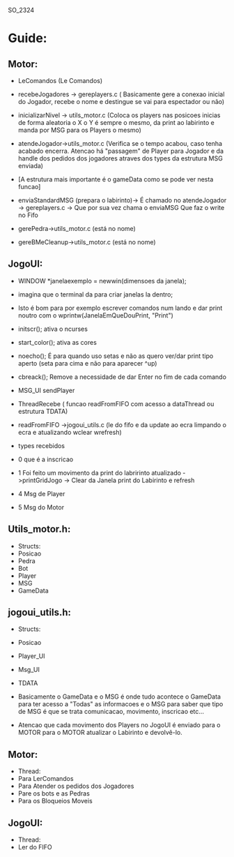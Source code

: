 S O _ 2 3 2 4 

# Guide:


## Motor:

- LeComandos (Le Comandos)

- recebeJogadores -> gereplayers.c  ( Basicamente gere a conexao inicial do Jogador, recebe o nome e destingue se vai para espectador ou não)

- inicializarNivel -> utils_motor.c (Coloca os players nas posicoes inicias de forma aleatoria o X o Y é sempre o mesmo, da print ao labirinto e manda por MSG para os Players o mesmo)

- atendeJogador->utils_motor.c (Verifica se o tempo acabou, caso tenha acabado encerra. Atencao há "passagem" de Player para Jogador e da handle dos pedidos dos jogadores atraves dos types da estrutura MSG enviada) 
- [A estrutura mais importante é o gameData como se pode ver nesta funcao]

- enviaStandardMSG (prepara o labirinto)-> É chamado no atendeJogador -> gereplayers.c -> Que por sua vez chama o enviaMSG Que faz o write no Fifo

- gerePedra->utils_motor.c (está no nome)

- gereBMeCleanup->utils_motor.c (está no nome)


## JogoUI: 
- WINDOW *janelaexemplo = newwin(dimensoes da janela); 
- imagina que o terminal da para criar janelas la dentro;
- Isto é bom para por exemplo escrever comandos num lando e dar print noutro com o wprintw(JanelaEmQueDouPrint, "Print")
- initscr();  ativa o ncurses
- start_color(); ativa as cores
- noecho(); É para quando uso setas e não as quero ver/dar print tipo aperto (seta para cima e não para aparecer ^up)
- cbreack(); Remove a necessidade de dar Enter no fim de cada comando 

- MSG_UI sendPlayer
- ThreadRecebe ( funcao readFromFIFO com acesso a dataThread ou estrutura TDATA)
- readFromFIFO ->jogoui_utils.c (le do fifo e da update ao ecra limpando o ecra e atualizando wclear wrefresh)
- types recebidos
- 0 que é a inscricao 
- 1 Foi feito um movimento da print do labririnto atualizado ->printGridJogo -> Clear da Janela print do Labirinto e refresh 
- 4 Msg de Player
- 5 Msg do Motor

## Utils_motor.h:
- Structs:
- Posicao 
- Pedra
- Bot
- Player
- MSG
- GameData

## jogoui_utils.h:
- Structs:
- Posicao
- Player_UI
- Msg_UI
- TDATA


- Basicamente o GameData e o MSG é onde tudo acontece o GameData para ter acesso a "Todas" as informacoes e o MSG para saber que tipo de MSG é que se trata comunicacao, movimento, inscricao etc...
- Atencao que cada movimento dos Players no JogoUI é enviado para o MOTOR para o MOTOR atualizar o Labirinto e devolvê-lo.

## Motor:
- Thread:
- Para LerComandos
- Para Atender os pedidos dos Jogadores
- Pare os bots e as Pedras 
- Para os Bloqueios Moveis 

## JogoUI:
- Thread:
- Ler do FIFO

 
 
